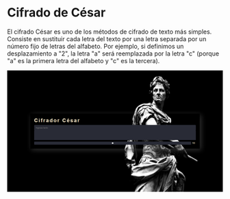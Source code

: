 # Cifrado de César

El cifrado César es uno de los métodos de cifrado de texto más simples. Consiste en sustituir cada letra del texto por una letra separada por un número fijo de letras del alfabeto. Por ejemplo, si definimos un desplazamiento a "2", la letra "a" será reemplazada por la letra "c" (porque "a" es la primera letra del alfabeto y "c" es la tercera).


![captura_appWeb](https://github.com/F4cku23/cifradorCesar/blob/main/captura_img.PNG)
